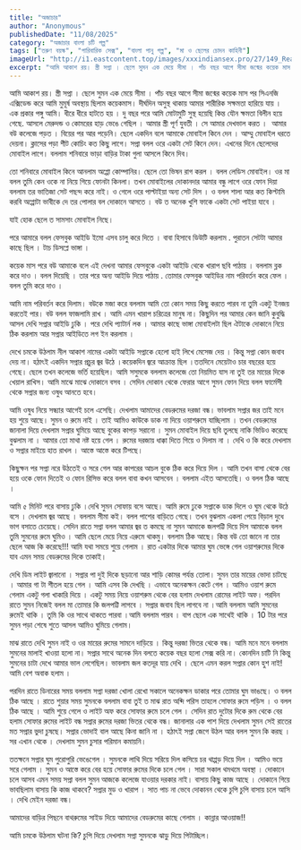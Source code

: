 ```yaml
---
title: "অজাচার"
author: "Anonymous"
publishedDate: "11/08/2025"
category: "অজাচার বাংলা চটি গল্প"
tags: ["তরুণ বয়স্ক", "পারিবারিক সেক্স", "বাংলা পানু গল্প", "মা ও ছেলের চোদন কাহিনী"]
imageUrl: "http://i1.eastcontent.top/images/xxxindiansex.pro/27/149_Real.jpg"
excerpt: "আমি আকাশ রয়। স্ত্রী সপ্না । ছেলে সুমন এক মেয়ে সীমা । পাঁচ বছর আগে সীমা জন্মের কয়েক মাস পর সিএনজি এক্সিডেন্ড করে আমি মুমূর্ষ অবস্থায় ছিলাম কয়েকমাস। দীর্ঘদিন অসুস্থ থাকায় আমার শারীরিক সক্ষমতা হারি..."
---
```


আমি আকাশ রয়। স্ত্রী সপ্না । ছেলে সুমন এক মেয়ে সীমা । পাঁচ বছর আগে সীমা জন্মের কয়েক মাস পর সিএনজি এক্সিডেন্ড করে আমি মুমূর্ষ অবস্থায় ছিলাম কয়েকমাস। দীর্ঘদিন অসুস্থ থাকায় আমার শারীরিক সক্ষমতা হারিয়ে যায় । এক প্রকার পঙ্গু আমি। ধীরে ধীরে হাটতে হয় । দু বছর পরে আমি মোটামুটি সুস্থ হয়েছি কিন্ত যৌন ক্ষমতা বিলীন হয়ে গেছে. আসলে মেরুদন্ড ও কোমরের হাড় ভেঙে গেছিল । আমার স্ত্রী পূর্ণ যুবতী । সে আমার দেখভাল করত ।  আমার বউ কলেজে পড়ত । বিয়ের পর আর পড়েনি। ছেলে একদিন বলে আমাকে মোবাইল কিনে দেন । আম্মু মোবাইল ধরতে দেয়না। ক্লাসের পড়া শীট কোচিং কত কিছু লাগে। সপ্না বলল ওরে একটা সেট কিনে দেন। এখনের দিনে ছেলেদের মোবাইল লাগে। বললাম শনিবারে ভাড়া বাড়ির টাকা গুলা আসলে কিনে দিব।


তো শনিবারে মোবাইল কিনে আনলাম অপ্পো কোম্পানির। ছেলে তো ভিষন রাগ করল । বলল লেডিস মোবাইল। ওর মা বলল তুমি কেন ওকে না নিয়ে গিয়ে ফোনটা কিনলা। তখন মোবাইলের দোকানদার আমার বন্ধু লাগে ওরে ফোন দিয়া বললাম তর ভাতিজা সেট পছন্দ করে নাই। ও গেলে ওরে পাল্টাইয়া অন্য সেট দিস । ও বলল শালা আর কত কিপ্টামি করবি অপ্পোটা ভাবীকে দে তর পোলার বল দোকানে আসতে । বউ ত অনেক খুশি ফাকে একটা সেট পাইয়া যাবে ।

যাই হোক ছেলে ত সামসাং মোবাইল নিছে।

পরে আমারে বলল ফেসবুক আইডি ইমো এসব চালু করে দিতে । বাবা হিসাবে ডিউটি করলাম . পুরাতন সেটটা আমার কাছে ছিল । টাচ ডিসপ্লে ভাঙ্গা ।


কয়েক মাস পরে বউ আমাকে বলে এই দেখনা আমার ফেসবুকে একটা আইডি থেকে খারাপ ছবি পাঠায় । বললাম ব্লক করে দাও । বলল দিয়েছি । তার পরে অন্য আইডি দিয়ে পাঠায় . তোমার ফেসবুক আইডির নাম পরিবর্তন করে ফেল । বলল তুমি করে দাও ।

আমি নাম পরিবর্তন করে দিলাম। বউকে মজা করে বললাম আমি তো কোন সময় কিছু করতে পারব না তুমি একটু ইনজয় করতেই পার। বউ বলল ফাজলামি রাখ । আমি এমন খারাপ চরিত্রের মানুষ না। কিছুদিন পর আমার কেন জানি কুবুদ্ধি আসল দেখি সপ্নার আইডি ঢুকি । পরে দেখি প্যাটার্ন লক । আমার কাছে ভাঙ্গা মোবাইলটা ছিল ঐটাকে দোকানে নিয়ে ঠিক করলাম আর সপ্নার আইডিতে লগ ইন করলাম ।


দেখে চমকে উঠলাম নীল আকাশ নামের একটা আইডি সপ্নাকে হেলো হাই লিখে মেসেজ দেয় । কিন্তু সপ্না কোন জবাব দেয় না। হঠাৎই একদিন সপ্নার প্রচুর জ্বর উঠে ।কয়েকদিন জ্বরে আক্রান্ত ছিল ।ততদিনে মেয়েটাও চার বছরের হয়ে গেছে। ছেলে তখন কলেজে ভর্তি হয়েছিল। আমি সসুমকে বললাম কলেজে তো নিয়মিত যাস না তুই তর মায়ের দিকে খেয়াল রাখিস। আমি মাঝে মাঝে দোকানে বসব । সেদিন দোকান থেকে ফেরার আগে সুমন ফোন দিয়ে বলল ফার্মেসী থেকে সপ্নার জন্য ওষুধ আনতে হবে।


আমি ওষুধ নিয়ে সন্ধ্যার আগেই চলে এসেছি। দেখলাম আমাদের বেডরুমের দরজা বন্ধ। ভাবলাম সপ্নার জর তাই মনে হয় শুয়ে আছে। সুমন ও রুমে নাই । তাই আমিও কাউকে ডাক না দিয়ে ওয়াশরুমে যাচ্ছিলাম । তখন বেডরুমের জানালা দিয়ে দেখলাম সপ্নার ঘুমিয়ে আছে বুকের কাপড় সরানো । সুমন মোবাইল দিয়ে ছবি তুলছে নাকি ভিডিও করেছে বুঝলাম না । আমার তো মাথা নষ্ট হয়ে গেল । রুমের দরজায় ধাক্কা দিতে গিয়ে ও দিলাম না । দেখি ও কি করে দেখলাম ও সপ্নার মাইয়ে হাত রাখল । আস্তে আস্তে করে টিপছে।


কিছুক্ষন পর সপ্না নরে উঠতেই ও সরে গেল আর কাপরের আচল বুকে ঠিক করে দিয়ে দিল । আমি তখন বাসা থেকে বের হয়ে ওকে ফোন দিতেই ও ফোন রিসিভ করে বলল বাবা কখন আসবেন । বললাম এইত আসতেছি। ও বলল ঠিক আছে ।


আমি ৫ মিনিট পরে বাসায় ঢুকি ।দেখি সুমন সোফায় বসে আছে। আমি রুমে ঢুকে সপ্নাকে ডাক দিলে ও ঘুম থেকে উঠে বসে । দেখলাম জ্বর আছে । বললাম সীমা কই। বলল পাশের বাড়িতে গেছে। তখন বুঝলাম একলা পেয়ে বিড়াল দুধে ভাগ বসাতে চেয়েছে। সেদিন রাতে সপ্না বলল আমার জ্বর ত কমছে না সুমন আমাকে জলপট্টি দিয়ে দিস আমাকে বলল তুমি সুমনের রুমে ঘুমিও । আমি ছেলে মেয়ে নিয়ে এরুমে থাকমু। বললাম ঠিক আছে। কিন্ত বউ তো জানে না তার ছেলে আজ কি করেছে!!! আমি যথা সময়ে শুয়ে গেলাম । রাত একটার দিকে আমার ঘুম ভেঙ্গে গেল ওয়াশরুমের দিকে যাব এমন সময় বেডরুমের দিকে তাকাই।


দেখি ডিম লাইট জ্বালানো । সপ্নার পা দুই দিকে ছড়ানো আর শাড়ি কোমর পর্যন্ত তোলা। সুমন তার মায়ের ভোদা চাটছে । আমার গা টা শীতল হয়ে গেল । আমি এসব কি দেখছি । এভাবে অনেকক্ষন কেটে গেল । আমিও ওয়াশ রুমে গেলাম একটু গলা খাকারি দিয়ে । একটু সময় নিয়ে ওয়াশরুম থেকে বের হলাম দেখলাম রোমের লাইট অফ। পরদিন রাতে সুমন নিজেই বলল মা তোমার কি জলপট্টি লাগবে । সপ্নার জবাব ছিল লাগবে না ।আমি বললাম আমি সুমনের রুমেই থাকি । তুমি কি ওর সাথে থাকতে পারবা ।আমি বললাম পারব । বাপ ছেলে এক সাথেই থাকি । 10 টার পরে সুমন পড়া শেষে শুতে আসল আমিও ঘুমিয়ে গেলাম।


মাঝ রাতে দেখি সুমন নাই ও ওর মায়ের রুমের সামনে দাড়িয়ে । কিন্তু দরজা ভিতর থেকে বন্ধ। আমি মনে মনে বললাম সুমনের মালাই খাওয়া হলো না। সপ্নার সাথে অনেক দিন বলতে কয়েক বছর হলো সেক্স করি না। কোনদিন চাটি নি কিন্তু সুমনের চাটা দেখে আমার ভাল লেগেছিল। ভাবলাম জল কতদূর যায় দেখি । ছেলে এমন করল সপ্নার কোন হুশ নাই! আমি বেশ অবাক হলাম ।


পরদিন রাতে ডিনারের সময় বললাম সপ্না দরজা খোলা রেখো সকালে অনেকক্ষন ডাকার পরে তোমার ঘুম ভাঙছে। ও বলল ঠিক আছে । রাতে শুয়ার সময় সুমনকে বললাম বাবা তুই ত মাঝ রাত অব্দি পরিস তাহলে সোফার রুমে পড়িস । ও বলল ঠিক আছে । আমি শুয়ে গেলে ও লাইট অফ করে সোফার রুমে চলে গেল । সেদিন রাত দুটোর দিকে রুম থেকে বের হলাম সোফার রুমের লাইট বন্ধ সপ্নার রুমের দরজা ভিতর থেকে বন্ধ। জানালার এক পাশ দিয়ে দেখলাম সুমন সেই রাতের মত সপ্নার ভুদা চুষছে। সপ্নার ভোদাই বাল আছে কিনা জানি না । হঠাৎই সপ্না জেগে উঠল আর বলল সুমন কি করছ । সর এখান থেকে । দেখলাম সুমন চুসার পরিমান কমায়নি।


ততক্ষনে সপ্নার ঘুম পুরোপুরি ভেঙেগেল । সুমনকে লাথি দিয়ে সরিয়ে দিল কসিয়ে চর থাপ্পড় দিয়ে দিল । আমিও ভয়ে সরে গেলাম । সুমন ও আস্তে করে বের হয়ে সোফার রুমের দিকে চলে গেল । সারা সকাল থমথমে অবস্থা । দোকানে চলে আসব এমন সময় সপ্না বলল সুমন আজকে কলেজে যাওয়ার দরকার নাই। বাসায় কিছু কাজ আছে । দোকানে গিয়ে ভাবছিলাম বাসায় কি কাজ থাকবে? সপ্নার মুড ও খারাপ । সাত পাচ না ভেবে দোকানন থেকে চুপি চুপি বাসায় চলে আসি । দেখি মেইন দরজা বন্ধ।

আমাদের বাড়ির পিছনে বাথরুমের সাইড দিয়ে আমাদের বেডরুমের কাছে গেলাম । কান্নার আওয়াজ!!

আমি চমকে উঠলাম ঘটনা কি? চুপি দিয়ে দেখলাম সপ্না সুমনকে ঝাড়ু দিয়ে পিটাচ্ছিল।
